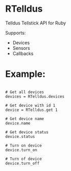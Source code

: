 RTelldus
========

Telldus Tellstick API for Ruby

Supports:
* Devices
* Sensors
* Callbacks

Example:
=====
<pre>
<code>
# Get all devices
devices = RTelldus.devices

# Get device with id 1
device = RTelldus.get 1

# Get device name
device.name

# Get device status
device.status

# Turn on device
device.turn_on

# Turn of device
device.turn_off
</code>
</pre>
